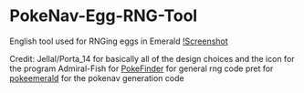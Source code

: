 # PokeNav-Egg-RNG-Tool
English tool used for RNGing eggs in Emerald
[!Screenshot](https://media.discordapp.net/attachments/755945443531423796/810072137343828008/unknown.png?width=925&height=473)

Credit: 
Jellal/Porta_14 for basically all of the design choices and the icon for the program
Admiral-Fish for [PokeFinder](https://github.com/Admiral-Fish/PokeFinder/) for general rng code
pret for [pokeemerald](https://github.com/pret/pokeemerald/) for the pokenav generation code
